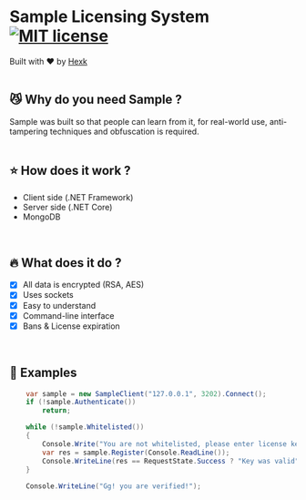 # Sample Licensing System [![MIT license](https://img.shields.io/badge/License-MIT-blue.svg)](https://lbesson.mit-license.org/)
Built with ❤︎ by <a href="https://twitter.com/hexkgg">Hexk</a>
<br><br>

## :smirk_cat: Why do you need Sample ? 

Sample was built so that people can learn from it, for real-world use, anti-tampering techniques and obfuscation is required.
<br><br>

## :star: How does it work ?

- Client side (.NET Framework)
- Server side (.NET Core)
- MongoDB
<br>

## :fire: What does it do ?

- [x] All data is encrypted (RSA, AES)
- [x] Uses sockets
- [x] Easy to understand
- [x] Command-line interface
- [x] Bans & License expiration

<br>

## :bookmark_tabs: Examples
```c#
    var sample = new SampleClient("127.0.0.1", 3202).Connect();
    if (!sample.Authenticate())
        return;

    while (!sample.Whitelisted())
    {
        Console.Write("You are not whitelisted, please enter license key: ");
        var res = sample.Register(Console.ReadLine());
        Console.WriteLine(res == RequestState.Success ? "Key was valid" : "Key was not valid");
    }
            
    Console.WriteLine("Gg! you are verified!");
```
